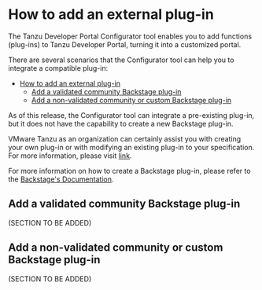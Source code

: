 # How to add an external plug-in

The Tanzu Developer Portal Configurator tool enables you to add functions (plug-ins) to Tanzu Developer Portal, turning it into a customized portal.

There are several scenarios that the Configurator tool can help you to integrate a compatible plug-in:
- [How to add an external plug-in](#how-to-add-an-external-plug-in)
  - [ Add a validated community Backstage plug-in](#-add-a-validated-community-backstage-plug-in)
  - [ Add a non-validated community or custom Backstage plug-in](#-add-a-non-validated-community-or-custom-backstage-plug-in)

As of this release, the Configurator tool can integrate a pre-existing plug-in, but it does not have the capability to create a new Backstage plug-in. 

VMware Tanzu as an organization can certainly assist you with creating your own plug-in or with modifying an existing plug-in to your specification. For more information, please visit [link](https://tanzu.vmware.com/labs).

For more information on how to create a Backstage plug-in, please refer to the [Backstage's Documentation](https://backstage.io/docs/plugins/create-a-plugin).


## <a id="validated-community"></a> Add a validated community Backstage plug-in

(SECTION TO BE ADDED)

## <a id="non-validated-custom"></a> Add a non-validated community or custom Backstage plug-in

(SECTION TO BE ADDED)